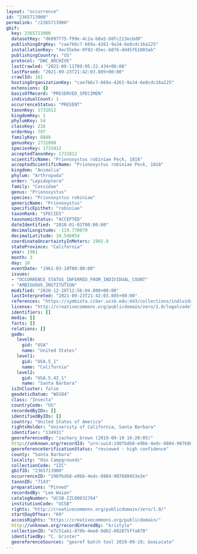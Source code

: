 ```yaml
---
layout: "occurrence"
id: "2365713900"
permalink: "/2365713900"
gbif:
  key: 2365713900
  datasetKey: "d6097f75-f99e-4c2a-b8a5-b0fc213ecbd0"
  publishingOrgKey: "cae7b6c7-669a-4261-9a34-6e8cdc16a125"
  installationKey: "4ec55ebe-9f92-45ec-b076-dd45f61003ab"
  publishingCountry: "US"
  protocol: "DWC_ARCHIVE"
  lastCrawled: "2021-09-11T09:05:22.434+00:00"
  lastParsed: "2021-09-23T21:42:03.805+00:00"
  crawlId: 161
  hostingOrganizationKey: "cae7b6c7-669a-4261-9a34-6e8cdc16a125"
  extensions: {}
  basisOfRecord: "PRESERVED_SPECIMEN"
  individualCount: 1
  occurrenceStatus: "PRESENT"
  taxonKey: 1731812
  kingdomKey: 1
  phylumKey: 54
  classKey: 216
  orderKey: 797
  familyKey: 8840
  genusKey: 1731800
  speciesKey: 1731812
  acceptedTaxonKey: 1731812
  scientificName: "Prionoxystus robiniae Peck, 1818"
  acceptedScientificName: "Prionoxystus robiniae Peck, 1818"
  kingdom: "Animalia"
  phylum: "Arthropoda"
  order: "Lepidoptera"
  family: "Cossidae"
  genus: "Prionoxystus"
  species: "Prionoxystus robiniae"
  genericName: "Prionoxystus"
  specificEpithet: "robiniae"
  taxonRank: "SPECIES"
  taxonomicStatus: "ACCEPTED"
  dateIdentified: "2018-01-01T00:00:00"
  decimalLongitude: -119.770079
  decimalLatitude: 34.546854
  coordinateUncertaintyInMeters: 1992.0
  stateProvince: "California"
  year: 1961
  month: 3
  day: 10
  eventDate: "1961-03-10T00:00:00"
  issues:
  - "OCCURRENCE_STATUS_INFERRED_FROM_INDIVIDUAL_COUNT"
  - "AMBIGUOUS_INSTITUTION"
  modified: "2020-12-28T12:56:04.000+00:00"
  lastInterpreted: "2021-09-23T21:42:03.805+00:00"
  references: "https://symbiota.ccber.ucsb.edu:443/collections/individual/index.php?occid=134931"
  license: "http://creativecommons.org/publicdomain/zero/1.0/legalcode"
  identifiers: []
  media: []
  facts: []
  relations: []
  gadm:
    level0:
      gid: "USA"
      name: "United States"
    level1:
      gid: "USA.5_1"
      name: "California"
    level2:
      gid: "USA.5.42_1"
      name: "Santa Barbara"
  isInCluster: false
  geodeticDatum: "WGS84"
  class: "Insecta"
  countryCode: "US"
  recordedByIDs: []
  identifiedByIDs: []
  country: "United States of America"
  rightsHolder: "University of California, Santa Barbara"
  identifier: "134931"
  georeferencedBy: "zachary_brown (2019-09-19 16:20:05)"
  http://unknown.org/recordId: "urn:uuid:198fbdb8-e9bb-4edc-8884-907680453e3e"
  georeferenceVerificationStatus: "reviewed - high confidence"
  county: "Santa Barbara"
  locality: "Oso Campgrounds"
  collectionCode: "IZC"
  gbifID: "2365713900"
  occurrenceID: "198fbdb8-e9bb-4edc-8884-907680453e3e"
  taxonID: "7143"
  preparations: "Pinned"
  recordedBy: "Lee Waian"
  catalogNumber: "UCSB-IZC00032764"
  institutionCode: "UCSB"
  rights: "http://creativecommons.org/publicdomain/zero/1.0/"
  startDayOfYear: "69"
  accessRights: "https://creativecommons.org/publicdomain/"
  http://unknown.org/recordEnteredBy: "kristyle"
  collectionID: "e7c51ab1-870b-4ee8-9d62-092875ffa870"
  identifiedBy: "C. Grinter"
  georeferenceSources: "georef batch tool 2019-09-19; GeoLocate"
---
```

